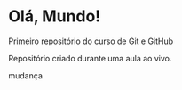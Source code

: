 # Olá, Mundo!
 Primeiro repositório do curso de Git e GitHub

 Repositório criado durante uma aula ao vivo.
 
 mudança
